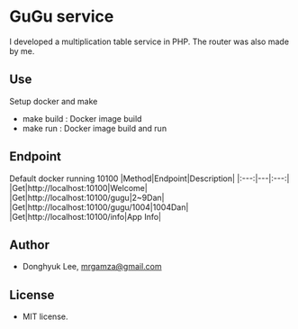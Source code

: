 # GuGu service
I developed a multiplication table service in PHP.
The router was also made by me.

## Use
Setup docker and make
- make build : Docker image build
- make run : Docker image build and run

## Endpoint
Default docker running 10100
|Method|Endpoint|Description|
|:---:|---|:---:|
|Get|http://localhost:10100|Welcome|
|Get|http://localhost:10100/gugu|2~9Dan|
|Get|http://localhost:10100/gugu/1004|1004Dan|
|Get|http://localhost:10100/info|App Info|

## Author
- Donghyuk Lee, mrgamza@gmail.com

## License
- MIT license.
